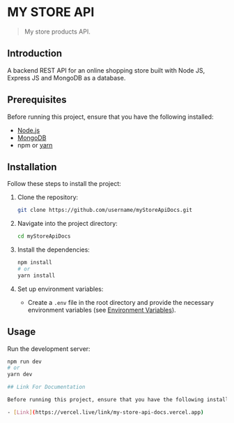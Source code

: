 # MY STORE API

> My store products API.


## Introduction

A backend REST API for an online shopping store built with Node JS, Express JS and MongoDB as a database.



## Prerequisites

Before running this project, ensure that you have the following installed:

- [Node.js](https://nodejs.org/)
- [MongoDB](https://www.mongodb.com/)
- npm or [yarn](https://yarnpkg.com/)

## Installation

Follow these steps to install the project:

1. Clone the repository:

    ```bash
    git clone https://github.com/username/myStoreApiDocs.git
    ```

2. Navigate into the project directory:

    ```bash
    cd myStoreApiDocs
    ```

3. Install the dependencies:

    ```bash
    npm install
    # or
    yarn install
    ```

4. Set up environment variables:

    - Create a `.env` file in the root directory and provide the necessary environment variables (see [Environment Variables](#environment-variables)).

## Usage

Run the development server:

```bash
npm run dev
# or
yarn dev

## Link For Documentation

Before running this project, ensure that you have the following installed:

- [Link](https://vercel.live/link/my-store-api-docs.vercel.app)

